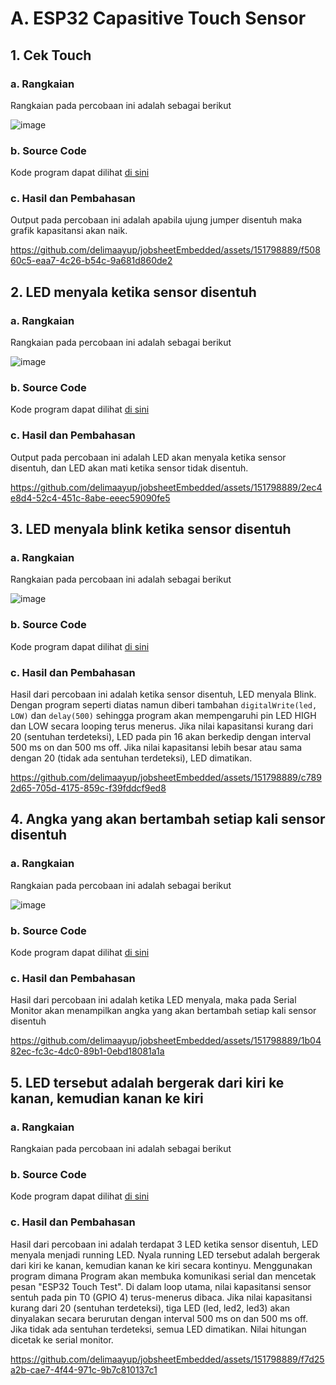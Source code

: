# A. ESP32 Capasitive Touch Sensor  

## 1. Cek Touch

### a. Rangkaian
Rangkaian pada percobaan ini adalah sebagai berikut

![image](https://github.com/farhanhisyam/sistemEmbedded/assets/94108385/6b5b090a-8ef3-4759-aeb3-52d7d428f237)

### b. Source Code
Kode program dapat dilihat <a href="1.%20Touch%201/Capacitive_Touch_Sensor/Capacitive_Touch_Sensor.ino">di sini</a>

### c. Hasil dan Pembahasan
Output pada percobaan ini adalah apabila ujung jumper disentuh maka grafik kapasitansi akan naik.

https://github.com/delimaayup/jobsheetEmbedded/assets/151798889/f50860c5-eaa7-4c26-b54c-9a681d860de2


## 2. LED menyala ketika sensor disentuh

### a. Rangkaian
Rangkaian pada percobaan ini adalah sebagai berikut

![image](https://github.com/farhanhisyam/sistemEmbedded/assets/94108385/6b5b090a-8ef3-4759-aeb3-52d7d428f237)

### b. Source Code
Kode program dapat dilihat <a href="2.%20LED%20menyala%20ketika%20sensor%20disentuh/Capacitive_Touch_Sensor_2/Capacitive_Touch_Sensor_2.ino">di sini</a>

### c. Hasil dan Pembahasan
Output pada percobaan ini adalah LED akan menyala ketika sensor disentuh, dan LED akan mati ketika sensor tidak disentuh.

https://github.com/delimaayup/jobsheetEmbedded/assets/151798889/2ec4e8d4-52c4-451c-8abe-eeec59090fe5


## 3. LED menyala blink ketika sensor disentuh

### a. Rangkaian
Rangkaian pada percobaan ini adalah sebagai berikut

![image](https://github.com/farhanhisyam/sistemEmbedded/assets/94108385/6b5b090a-8ef3-4759-aeb3-52d7d428f237)

### b. Source Code
Kode program dapat dilihat <a href="3.%20ketika%20sensor%20disentuh%2C%20LED%20menyala%20Blink/Capacitive_Touch_Sensor_3/Capacitive_Touch_Sensor_3.ino">di sini</a>

### c. Hasil dan Pembahasan
Hasil dari percobaan ini adalah ketika sensor disentuh, LED menyala Blink. Dengan program seperti diatas namun diberi tambahan `digitalWrite(led, LOW)` dan `delay(500)` sehingga program akan mempengaruhi pin LED HIGH dan LOW secara looping terus menerus. Jika nilai kapasitansi kurang dari 20 (sentuhan terdeteksi), LED pada pin 16 akan berkedip dengan interval 500 ms on dan 500 ms off. Jika nilai kapasitansi lebih besar atau sama dengan 20 (tidak ada sentuhan terdeteksi), LED dimatikan.

https://github.com/delimaayup/jobsheetEmbedded/assets/151798889/c7892d65-705d-4175-859c-f39fddcf9ed8


## 4. Angka yang akan bertambah setiap kali sensor disentuh

### a. Rangkaian
Rangkaian pada percobaan ini adalah sebagai berikut

![image](https://github.com/farhanhisyam/sistemEmbedded/assets/94108385/6b5b090a-8ef3-4759-aeb3-52d7d428f237)

### b. Source Code
Kode program dapat dilihat <a href="4.%20angka%20yang%20akan%20bertambah%20setiap%20kali%20sensor%20disentuh/Capacitive_Touch_Sensor_4/Capacitive_Touch_Sensor_4.ino">di sini</a>

### c. Hasil dan Pembahasan
Hasil dari percobaan ini adalah ketika LED menyala, maka pada Serial Monitor akan menampilkan angka yang akan bertambah setiap kali sensor disentuh

https://github.com/delimaayup/jobsheetEmbedded/assets/151798889/1b0482ec-fc3c-4dc0-89b1-0ebd18081a1a


## 5. LED tersebut adalah bergerak dari kiri ke kanan, kemudian kanan ke kiri

### a. Rangkaian
Rangkaian pada percobaan ini adalah sebagai berikut



### b. Source Code
Kode program dapat dilihat <a href="5.%20LED%20tersebut%20adalah%20bergerak%20dari%20kiri%20ke%20kanan%2C%20kemudian%20kanan%20ke%20kiri/Capacitive_Touch_Sensor_5/Capacitive_Touch_Sensor_5.ino">di sini</a>

### c. Hasil dan Pembahasan
Hasil dari percobaan ini adalah terdapat 3 LED ketika sensor disentuh, LED menyala menjadi running LED. Nyala running LED tersebut adalah bergerak dari kiri ke kanan, kemudian kanan ke kiri secara kontinyu. Menggunakan program dimana Program akan membuka komunikasi serial dan mencetak pesan "ESP32 Touch Test". Di dalam loop utama, nilai kapasitansi sensor sentuh pada pin T0 (GPIO 4) terus-menerus dibaca. Jika nilai kapasitansi kurang dari 20 (sentuhan terdeteksi), tiga LED (led, led2, led3) akan dinyalakan secara berurutan dengan interval 500 ms on dan 500 ms off. Jika tidak ada sentuhan terdeteksi, semua LED dimatikan. Nilai hitungan dicetak ke serial monitor.

https://github.com/delimaayup/jobsheetEmbedded/assets/151798889/f7d25a2b-cae7-4f44-971c-9b7c810137c1

